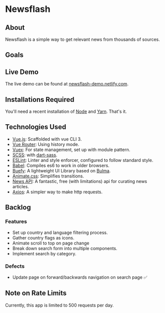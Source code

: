 # Newsflash

## About
Newsflash is a simple way to get relevant news from thousands of sources.

## Goals


## Live Demo
The live demo can be found at [newsflash-demo.netlify.com](https://newsflash-demo.netlify.com/).

## Installations Required
You'll need a recent installation of [Node](https://nodejs.org/en/) and [Yarn](https://yarnpkg.com/). That's it.

## Technologies Used
- [Vue.js](https://vuejs.org/): Scaffolded with vue CLI 3.
- [Vue Router](https://router.vuejs.org/): Using history mode.
- [Vuex](https://vuex.vuejs.org/): For state management, set up with module pattern.
- [SCSS](https://sass-lang.com/documentation/syntax): with [dart-sass](https://sass-lang.com/dart-sass).
- [ESLint](https://eslint.org/): Linter and style enforcer, configured to follow standard style.
- [Babel](https://babeljs.io/): Compiles es6 to work in older browsers.
- [Buefy](https://buefy.org/): A lightweight UI Library based on [Bulma](https://bulma.io/).
- [Animate.css](https://daneden.github.io/animate.css/): Simplifies transitions.
- [News API](https://newsapi.org/): A fantastic, free (with limitations) api for curating news articles. 
- [Axios](https://www.npmjs.com/package/axios): A simpler way to make http requests. 

## Backlog

### Features
- Set up country and language filtering process.
- Gather country flags as icons.
- Animate scroll to top on page change
- Break down search form into multiple components.
- Implement search by category.

### Defects
- Update page on forward/backwards navigation on search page ✅

## Note on Rate Limits
Currently, this app is limited to 500 requests per day. 